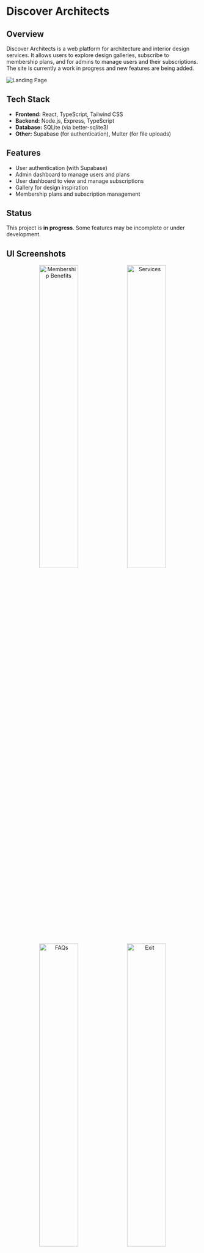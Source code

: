 # Discover Architects

## Overview
Discover Architects is a web platform for architecture and interior design services. It allows users to explore design galleries, subscribe to membership plans, and for admins to manage users and their subscriptions. The site is currently a work in progress and new features are being added.

![Landing Page](https://github.com/user-attachments/assets/4a129aa3-8c93-4e00-aa3a-29d728f8a707)


## Tech Stack
- **Frontend:** React, TypeScript, Tailwind CSS
- **Backend:** Node.js, Express, TypeScript
- **Database:** SQLite (via better-sqlite3)
- **Other:** Supabase (for authentication), Multer (for file uploads)


## Features
- User authentication (with Supabase)
- Admin dashboard to manage users and plans
- User dashboard to view and manage subscriptions
- Gallery for design inspiration
- Membership plans and subscription management

## Status
This project is **in progress**. Some features may be incomplete or under development.

## UI Screenshots

<p align="center">
  <img src="https://github.com/user-attachments/assets/1249d963-bb69-4d6a-b4f3-218494e87e74" alt="Membership Benefits" width="45%" />
  <img src="https://github.com/user-attachments/assets/661b572c-0672-4959-887a-88468dcc52de" alt="Services" width="45%" />
</p>

<p align="center">
  <img src="https://github.com/user-attachments/assets/66317239-71a8-4ae0-bbd5-800c36e3ca61" alt="FAQs" width="45%" />
  <img src="https://github.com/user-attachments/assets/9d0310a0-1745-473e-a31b-a8743a2fc388" alt="Exit" width="45%" />
</p>

## Admin Dashboard

<p align="center">
  <img src="https://github.com/user-attachments/assets/a36de1cd-d5cd-425b-8c83-93f902f2899d" alt="Admin Actions" width="45%" />
  <img src="https://github.com/user-attachments/assets/0f53f7d8-720e-4f57-b97d-91f798388902" alt="Admin Dashboard" width="45%" />
</p>


## How to Run the Project

### 1. Clone the Repository
```
git clone <repo-url>
cd Discover_architects-master
```

### 2. Install Dependencies
#### Frontend
```
npm install
```
#### Backend
```
cd backend
npm install
```

### 3. Start the Project
#### Start Backend
```
cd backend
npm start
```

#### Start Frontend (in a new terminal)
```
cd ..
npm start
```
- The frontend will run at [http://localhost:3000](http://localhost:3000)
- The backend will run at [http://localhost:5000](http://localhost:5000)

